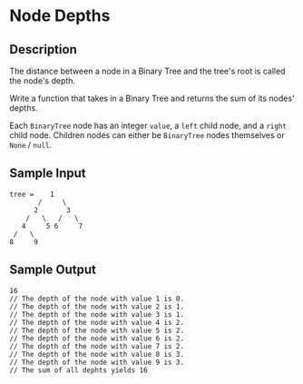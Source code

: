 # Node Depths

## Description

The distance between a node in a Binary Tree and the tree's root is called the node's depth.

Write a function that takes in a Binary Tree and returns the sum of its nodes' depths.

Each `BinaryTree` node has an integer `value`, a `left` child node, and a `right` child node. Children nodes can either be `BinaryTree` nodes themselves or `None` / `null`.

## Sample Input
```
tree =    1
       /     \
      2       3
    /   \   /   \
   4     5 6     7
 /   \
8     9
```

## Sample Output
```
16
// The depth of the node with value 1 is 0.
// The depth of the node with value 2 is 1.
// The depth of the node with value 3 is 1.
// The depth of the node with value 4 is 2.
// The depth of the node with value 5 is 2.
// The depth of the node with value 6 is 2.
// The depth of the node with value 7 is 2.
// The depth of the node with value 8 is 3.
// The depth of the node with value 9 is 3.
// The sum of all dephts yields 16
```